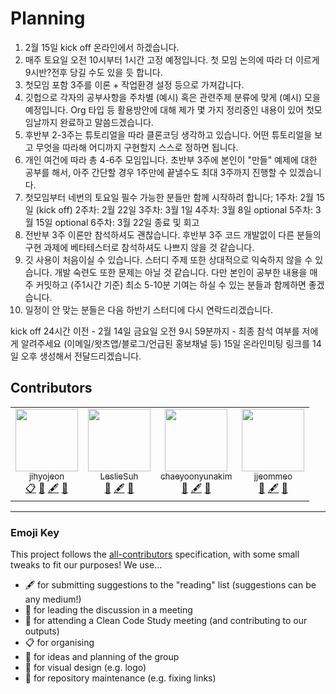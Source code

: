 # Planning

1. 2월 15일 kick off 온라인에서 하겠습니다.
2. 매주 토요일 오전 10시부터 1시간 고정 예정입니다. 첫 모임 논의에 따라 더 이르게 9시반?전후 당길 수도 있을 듯 합니다.
3. 첫모임 포함 3주를 이론 + 작업환경 설정 등으로 가져갑니다.
4. 깃헙으로 각자의 공부사항을 주차별 (예시) 혹은 관련주제 분류에 맞게 (예시) 모을 예정입니다. Org 타입 등 활용방안에 대해 제가 몇 가지 정리중인 내용이 있어 첫모임날까지 완료하고 말씀드겠습니다.   
5. 후반부 2-3주는 튜토리얼을 따라 클론코딩 생각하고 있습니다. 어떤 튜토리얼을 보고 무엇을 따라해 어디까지 구현할지 스스로 정하면 됩니다.
6. 개인 여건에 따라 총 4-6주 모임입니다. 초반부 3주에 본인이 "만들" 예제에 대한 공부를 해서, 아주 간단할 경우 1주만에 끝낼수도 최대 3주까지 진행할 수 있겠습니다.
7. 첫모임부터 네번의 토요일 필수 가능한 분들만 함께 시작하려 합니다;
1주차: 2월 15일 (kick off)
2주차: 2월 22일
3주차: 3월 1일
4주차: 3월 8일
optional 5주차: 3월 15일
optional 6주차: 3월 22일 종료 및 회고
8. 전반부 3주 이론만 참석하셔도 괜찮습니다. 후반부 3주 코드 개발없이 다른 분들의 구현 과제에 베타테스터로 참석하셔도 나쁘지 않을 것 같습니다.
9. 깃 사용이 처음이실 수 있습니다. 스터디 주제 또한 상대적으로 익숙하지 않을 수 있습니다. 개발 숙련도 또한 문제는 아닐 것 같습니다. 다만 본인이 공부한 내용을 매주 커밋하고 (주1시간 기준) 최소 5-10분 기여는 하실 수 있는 분들과 함께하면 좋겠습니다.
10. 일정이 안 맞는 분들은 다음 하반기 스터디에 다시 연락드리겠습니다.

kick off 24시간 이전 - 2월 14일 금요일 오전 9시 59분까지 - 최종 참석 여부를 저에게 알려주세요 (이메일/왓츠앱/블로그/언급된 홍보채널 등)
15일 온라인미팅 링크를 14일 오후 생성해서 전달드리겠습니다.

## Contributors
<!-- ALL-CONTRIBUTORS-LIST:START - Do not remove or modify this section -->
<!-- prettier-ignore-start -->
<!-- markdownlint-disable -->
<table>
	<tbody>
		<tr>
			<td align="center"><font color="#333333">
			<a href="https://github.com/jihyojeon"><img alt="" src="https://avatars.githubusercontent.com/u/32332164?v=4" width="100px;" />
			<br />
			<sub>jihyojeon</sub></a>
			<br />
			<a href="#eventOrganizing-jihyojeon" title="Event Organizing">📋</a>
			<a href="#ideas-jihyojeon" title="Ideas, Planning, &amp; Feedback">🤔</a>
			<a href="#content-jihyojeon" title="Content">🖋</a>
			<a href="#question-jihyojeon" title="Leading Discussion">💬</a>
			</font></td>
			<td align="center"><font color="#333333">
			<a href="https://github.com/LeslieSuh"><img alt="" src="https://avatars.githubusercontent.com/u/93383909?v=4" width="100px;" />
			<br />
			<sub>LeslieSuh</sub></a>
			<br />
			<a href="#ideas-LeslieSuh" title="Ideas, Planning, &amp; Feedback">🤔</a>
			<a href="#content-LeslieSuh" title="Content">🖋</a>
			<a href="#question-LeslieSuh" title="Leading Discussion">💬</a>
			<td align="center"><font color="#333333">
			<a href="https://github.com/chaeyoonyunakim"><img alt="" src="https://avatars.githubusercontent.com/u/71925297?v=4" width="100px;" />
			<br />
			<sub>chaeyoonyunakim</sub></a>
			<br />
			<a href="#ideas-chaeyoonyunakim" style="text-align: -webkit-center;" title="Ideas, Planning, &amp; Feedback">🤔</a>
			<a href="#content-chaeyoonyunakim" title="Content">🖋</a>
			<a href="#question-chaeyoonyunakim" title="Leading Discussion">💬</a>
			</font></td>
			<td align="center"><font color="#333333">
			<a href="https://github.com/jjeommeo"><img alt="" src="https://avatars.githubusercontent.com/u/38942020?v=4" width="100px;" />
			<br />
			<sub>jjeommeo</sub></a>
			<br />
			<a href="#ideas-jjeommeo" style="text-align: -webkit-center;" title="Ideas, Planning, &amp; Feedback">🤔</a>
			<a href="#content-jjeommeo" title="Content">🖋</a>
			<a href="#question-jjeommeo" title="Leading Discussion">💬</a>
		</tr>
	</tbody>
</table>


<!-- markdownlint-restore -->
<!-- prettier-ignore-end -->

<!-- ALL-CONTRIBUTORS-LIST:END -->

---

### Emoji Key

This project follows the [all-contributors](https://github.com/all-contributors/all-contributors) specification, with some small tweaks to fit our purposes!  We use...  

+ 🖋  for submitting suggestions to the "reading" list (suggestions can be any medium!)
+ 💬  for leading the discussion in a meeting  
+ 📝  for attending a Clean Code Study meeting (and contributing to our outputs)
+ 📋  for organising  
+ 🤔  for ideas and planning of the group
+ 🎨  for visual design (e.g. logo)
+ 🚧  for repository maintenance (e.g. fixing links)